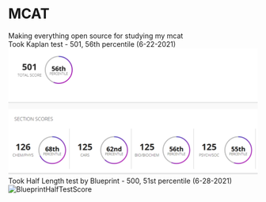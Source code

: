 # MCAT
Making everything open source for studying my mcat  
Took Kaplan test - 501, 56th percentile (6-22-2021)
![KaplanFreeTestScore](KaplanFreeTestScore.png)
Took Half Length test by Blueprint - 500, 51st percentile (6-28-2021)
![BlueprintHalfTestScore](C:\Users\Melton\OneDrive\Desktop\MCAT\Blueprint(FirstThreeWeeks)\BlueprintHalfTestScore.png)
